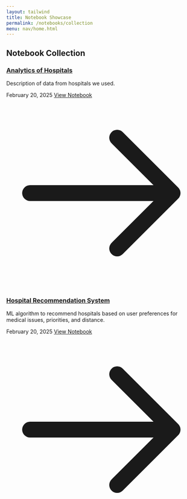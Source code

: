 ```yaml
---
layout: tailwind
title: Notebook Showcase
permalink: /notebooks/collection
menu: nav/home.html 
---
```


<div class="container mx-auto px-4 py-8">
    <h2 class="text-2xl font-bold mb-6">Notebook Collection</h2>
    <div class="grid grid-cols-1 md:grid-cols-2 lg:grid-cols-3 gap-6">
        <!-- Manually add each notebook card -->
        <div class="bg-white rounded-lg shadow-lg overflow-hidden hover:shadow-xl transition-shadow duration-300">
            <div class="p-6">
                <h3 class="text-xl font-semibold text-gray-800 mb-2">
                    <a href="{{site.baseurl}}/notebooks/data-analytics/" class="hover:text-blue-600 transition-colors duration-300">
                        Analytics of Hospitals
                    </a>
                </h3>
                <p class="text-gray-600 mb-4">Description of data from hospitals we used.</p>
                <div class="flex items-center justify-between mt-4">
                    <span class="text-sm text-gray-500">
                        February 20, 2025
                    </span>
                    <a href="{{ site.baseurl }}/notebooks/data-analytics/" 
                       class="inline-flex items-center px-4 py-2 bg-blue-600 text-white rounded-md hover:bg-blue-700 transition-colors duration-300">
                        View Notebook
                        <svg class="w-4 h-4 ml-2" fill="none" stroke="currentColor" viewBox="0 0 24 24">
                            <path stroke-linecap="round" stroke-linejoin="round" stroke-width="2" d="M14 5l7 7m0 0l-7 7m7-7H3"/>
                        </svg>
                    </a>
                </div>
            </div>
        </div>
        <!-- Hospital Recommendation System card -->
        <div class="bg-white rounded-lg shadow-lg overflow-hidden hover:shadow-xl transition-shadow duration-300">
            <div class="p-6">
                <h3 class="text-xl font-semibold text-gray-800 mb-2">
                    <a href="{{site.baseurl}}/notebooks/hosp/" class="hover:text-blue-600 transition-colors duration-300">
                        Hospital Recommendation System
                    </a>
                </h3>
                <p class="text-gray-600 mb-4">ML algorithm to recommend hospitals based on user preferences for medical issues, priorities, and distance.</p>
                <div class="flex items-center justify-between mt-4">
                    <span class="text-sm text-gray-500">
                        February 20, 2025
                    </span>
                    <a href="{{ site.baseurl }}/notebooks/hosp" 
                       class="inline-flex items-center px-4 py-2 bg-blue-600 text-white rounded-md hover:bg-blue-700 transition-colors duration-300">
                        View Notebook
                        <svg class="w-4 h-4 ml-2" fill="none" stroke="currentColor" viewBox="0 0 24 24">
                            <path stroke-linecap="round" stroke-linejoin="round" stroke-width="2" d="M14 5l7 7m0 0l-7 7m7-7H3"/>
                        </svg>
                    </a>
                </div>
            </div>
        </div>
        <!-- Add more cards here as you add more notebooks -->
    </div>
</div>
